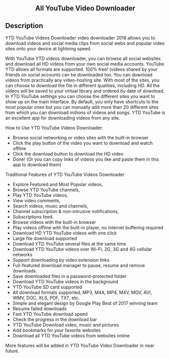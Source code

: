<h2 align="center"><b>All YouTube Video Downloader</b></h2>

## Description

YTD YouTube Videos Downloader video downloader 2018 allows you to download videos and social media clips from social webs and popular video sites onto your device at lightning speed.

With YouTube YTD videos downloader, you can browse all social websites and download all HD videos from your own social media accounts. YouTube YTD allows all formats are supported. 100% free! (videos shared by your friends on social accounts can be downloaded too. You can download videos from practically any video-hosting site. With most of the sites, you can choose to download the file in different qualities, including HD. All the videos will be saved to your virtual library and ordered by date of download. In YTD YouTube settings you can choose the different sites you want to show up on the main interface. By default, you only have shortcuts to the most popular ones  but you can manually add more than 20 different sites from which you can download millions of videos and songs. YTD YouTube is an excellent app for downloading videos from any site. 

How to Use YTD YouTube Videos Downloader:
* Browse social networking or video sites with the built-in browser
* Click the play button of the video you want to download and watch offline
* Click the download button to download the HD video
* Done!
(Or you can copy links of videos you like and paste them in this app to download them)

Traditional Features of YTD YouTube Videos Downloader
* Explore Featured and Most Popular videos,
* Browse YTD YouTube channels,
* Play YTD YouTube videos,
* View video comments,
* Search videos, music and channels,
* Channel subscription & non-intrusive notifications,
* Subscriptions feed.
* Browse videos with the built-in browser
* Play videos offline with the built-in player, no internet buffering required 
* Download HD YTD YouTube videos with one click
* Large file download supported
* Download YTD YouTube several files at the same time
* Download YTD YouTube videos over Wi-Fi, 2G, 3G and 4G cellular networks
* Support downloading by video extension links 
* Full-featured download manager to pause, resume and remove downloads
* Save downloaded files in a password-protected folder
* Download YTD YouTube videos in the background
* YTD YouTube SD card supported
* All download formats supported, MP3, M4A, MP4, M4V, MOV, AVI, WMV, DOC, XLS, PDF, TXT, etc.
* Simple and elegant design by Google Play Best of 2017 winning team
* Resume failed downloads
* Fast YTD YouTube download speed
* Check the progress in the download bar 
* YTD YouTube Download video, music and pictures
* Add bookmarks for your favorite websites
* Download all YTD YouTube videos from websites online

More features will be added in YTD YouTube Video Downloader in near future.
